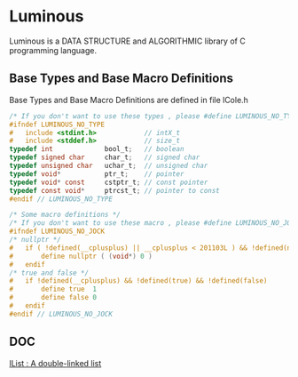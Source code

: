 # Luminous
Luminous is a DATA STRUCTURE and ALGORITHMIC library of C programming language.

## Base Types and Base Macro Definitions
Base Types and Base Macro Definitions are defined in file lCole.h
```C
/* If you don't want to use these types , please #define LUMINOUS_NO_TYPE */
#ifndef LUMINOUS_NO_TYPE
#   include <stdint.h>            // intX_t
#   include <stddef.h>            // size_t
typedef int             bool_t;   // boolean
typedef signed char     char_t;   // signed char
typedef unsigned char   uchar_t;  // unsigned char
typedef void*           ptr_t;    // pointer
typedef void* const     cstptr_t; // const pointer
typedef const void*     ptrcst_t; // pointer to const
#endif // LUMINOUS_NO_TYPE

/* Some macro definitions */
/* If you don't want to use these macro , please #define LUMINOUS_NO_JOCK */
#ifndef LUMINOUS_NO_JOCK
/* nullptr */
#	if ( !defined(__cplusplus) || __cplusplus < 201103L ) && !defined(nullptr)
#		define nullptr ( (void*) 0 )
#	endif
/* true and false */
#	if !defined(__cplusplus) && !defined(true) && !defined(false) 
#		define true  1
#		define false 0
#	endif
#endif // LUMINOUS_NO_JOCK
```


## DOC
[lList : A double-linked list](doc/lList.md)
